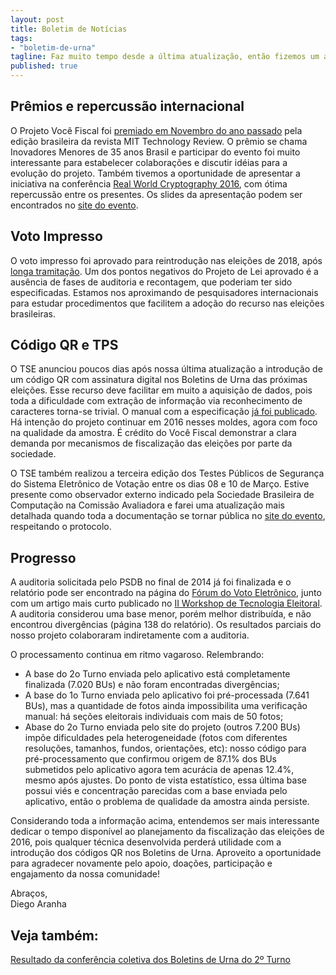```yaml
---
layout: post
title: Boletim de Notícias
tags:
- "boletim-de-urna"
tagline: Faz muito tempo desde a última atualização, então fizemos um apanhado do que aconteceu desde então!
published: true
---
```


## Prêmios e repercussão internacional

O Projeto Você Fiscal foi [premiado em Novembro do ano passado](www.technologyreview.com.br/tr35/profile.aspx?trid=1632) pela edição brasileira da revista MIT Technology Review. O prêmio se chama Inovadores Menores de 35 anos Brasil e participar do evento foi muito interessante para estabelecer colaborações e discutir idéias para a evolução do projeto. Também tivemos a oportunidade de apresentar a iniciativa na conferência [Real World Cryptography 2016](http://realworldcrypto.com/rwc2016), com ótima repercussão entre os presentes. Os slides da apresentação podem ser encontrados no [site do evento](http://www.realworldcrypto.com/rwc2016/program/RWC16-DiegoAranha.pdf).

## Voto Impresso

O voto impresso foi aprovado para reintrodução nas eleições de 2018, após [longa tramitação](http://www12.senado.leg.br/noticias/materias/2015/12/28/eleicoes-terao-voto-impresso-a-partir-de-2018). Um dos pontos negativos do Projeto de Lei aprovado é a ausência de fases de auditoria e recontagem, que poderiam ter sido especificadas. Estamos nos aproximando de pesquisadores internacionais para estudar procedimentos que facilitem a adoção do recurso nas eleições brasileiras.

## Código QR e TPS

O TSE anunciou poucos dias após nossa última atualização a introdução de um código QR com assinatura digital nos Boletins de Urna das próximas eleições. Esse recurso deve facilitar em muito a aquisição de dados, pois toda a dificuldade com extração de informação via reconhecimento de caracteres torna-se trivial. O manual com a especificação [já foi publicado](http://www.tse.jus.br/eleicoes/eleicoes-2016/qr-code-no-boletim-de-urna-manual-para-a-criacao-de-aplicativos-de-leitura). Há intenção do projeto continuar em 2016 nesses moldes, agora com foco na qualidade da amostra. É crédito do Você Fiscal demonstrar a clara demanda por mecanismos de fiscalização das eleições por parte da sociedade.

O TSE também realizou a terceira edição dos Testes Públicos de Segurança do Sistema Eletrônico de Votação entre os dias 08 e 10 de Março. Estive presente como observador externo indicado pela Sociedade Brasileira de Computação na Comissão Avaliadora e farei uma atualização mais detalhada quando toda a documentação se tornar pública no [site do evento](www.tse.jus.br/hotSites/testes-publicos-seguranca-2016/), respeitando o protocolo.

## Progresso

A auditoria solicitada pelo PSDB no final de 2014 já foi finalizada e o relatório pode ser encontrado na página do [Fórum do Voto Eletrônico](http://www.brunazo.eng.br/voto-e/), junto com um artigo mais curto publicado no [II Workshop de Tecnologia Eleitoral](http://sbseg2015.univali.br/anais/wte.html). A auditoria considerou uma base menor, porém melhor distribuída, e não encontrou divergências (página 138 do relatório). Os resultados parciais do nosso projeto colaboraram indiretamente com a auditoria.

O processamento continua em ritmo vagaroso. Relembrando:

* A base do 2o Turno enviada pelo aplicativo está completamente finalizada (7.020 BUs) e não foram encontradas divergências;
* A base do 1o Turno enviada pelo aplicativo foi pré-processada (7.641 BUs), mas a quantidade de fotos ainda impossibilita uma verificação manual: há seções eleitorais individuais com mais de 50 fotos;
* Abase do 2o Turno enviada pelo site do projeto (outros 7.200 BUs) impõe dificuldades pela heterogeneidade (fotos com diferentes resoluções, tamanhos, fundos, orientações, etc): nosso código para pré-processamento que confirmou origem de 87.1% dos BUs submetidos pelo aplicativo agora tem acurácia de apenas 12.4%, mesmo após ajustes. Do ponto de vista estatístico, essa última base possui viés e concentração parecidas com a base enviada pelo aplicativo, então o problema de qualidade da amostra ainda persiste.

Considerando toda a informação acima, entendemos ser mais interessante dedicar o tempo disponível ao planejamento da fiscalização das eleições de 2016, pois qualquer técnica desenvolvida perderá utilidade com a introdução dos códigos QR nos Boletins de Urna. Aproveito a oportunidade para agradecer novamente pelo apoio, doações, participação e engajamento da nossa comunidade!

Abraços,<br />
Diego Aranha

## Veja também:

[Resultado da conferência coletiva dos Boletins de Urna do 2º Turno](http://www.vocefiscal.org/blog/resultados-da-conferencia-coletiva-dos-boletins-de-urna/)
